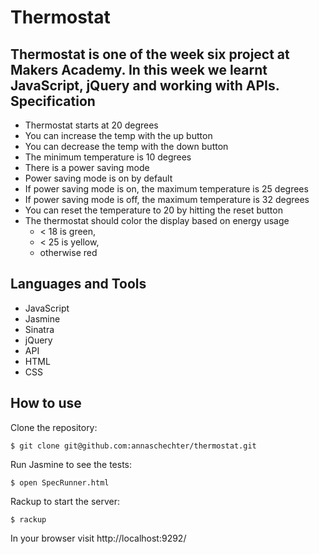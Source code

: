 Thermostat
======================
Thermostat is one of the week six project at Makers Academy. In this week we learnt JavaScript, jQuery and working with APIs.
Specification
-------------
- Thermostat starts at 20 degrees
- You can increase the temp with the up button
- You can decrease the temp with the down button
- The minimum temperature is 10 degrees
- There is a power saving mode
- Power saving mode is on by default
- If power saving mode is on, the maximum temperature is 25 degrees
- If power saving mode is off, the maximum temperature is 32 degrees
- You can reset the temperature to 20 by hitting  the reset button
- The thermostat should color the display based on energy usage
  - < 18 is green,
  - < 25 is yellow,
  - otherwise red

Languages and Tools
-------------------
* JavaScript
* Jasmine
* Sinatra
* jQuery
* API
* HTML
* CSS

How to use
----------
Clone the repository:
```
$ git clone git@github.com:annaschechter/thermostat.git
```
Run Jasmine to see the tests:
```
$ open SpecRunner.html
```
Rackup to start the server:
```
$ rackup
```
In your browser visit http://localhost:9292/
